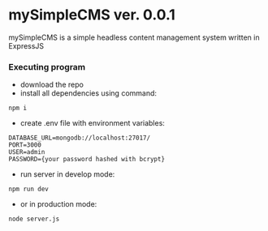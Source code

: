 # mySimpleCMS ver. 0.0.1
mySimpleCMS is a simple headless content management system written in ExpressJS

### Executing program
* download the repo
* install all dependencies using command:
```
npm i
```
* create .env file with environment variables:
```
DATABASE_URL=mongodb://localhost:27017/
PORT=3000
USER=admin
PASSWORD={your password hashed with bcrypt}
```
* run server in develop mode:
```
npm run dev
```
* or in production mode: 
```
node server.js
```